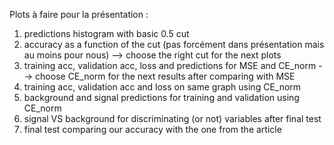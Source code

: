 Plots à faire pour la présentation :

1) predictions histogram with basic 0.5 cut
2) accuracy as a function of the cut (pas forcément dans présentation mais au moins pour nous)
--> choose the right cut for the next plots
3) training acc, validation acc, loss and predictions for MSE and CE_norm
--> choose CE_norm for the next results after comparing with MSE
4) training acc, validation acc and loss on same graph using CE_norm
5) background and signal predictions for training and validation using CE_norm
6) signal VS background for discriminating (or not) variables after final test
7) final test comparing our accuracy with the one from the article
